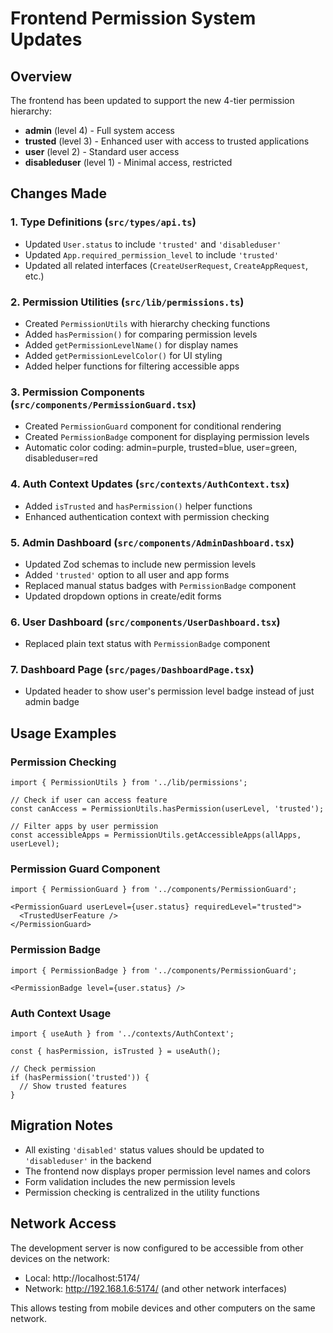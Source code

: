 # Frontend Permission System Updates

## Overview

The frontend has been updated to support the new 4-tier permission hierarchy:
- **admin** (level 4) - Full system access
- **trusted** (level 3) - Enhanced user with access to trusted applications  
- **user** (level 2) - Standard user access
- **disableduser** (level 1) - Minimal access, restricted

## Changes Made

### 1. Type Definitions (`src/types/api.ts`)
- Updated `User.status` to include `'trusted'` and `'disableduser'`
- Updated `App.required_permission_level` to include `'trusted'`
- Updated all related interfaces (`CreateUserRequest`, `CreateAppRequest`, etc.)

### 2. Permission Utilities (`src/lib/permissions.ts`)
- Created `PermissionUtils` with hierarchy checking functions
- Added `hasPermission()` for comparing permission levels
- Added `getPermissionLevelName()` for display names
- Added `getPermissionLevelColor()` for UI styling
- Added helper functions for filtering accessible apps

### 3. Permission Components (`src/components/PermissionGuard.tsx`)
- Created `PermissionGuard` component for conditional rendering
- Created `PermissionBadge` component for displaying permission levels
- Automatic color coding: admin=purple, trusted=blue, user=green, disableduser=red

### 4. Auth Context Updates (`src/contexts/AuthContext.tsx`)
- Added `isTrusted` and `hasPermission()` helper functions
- Enhanced authentication context with permission checking

### 5. Admin Dashboard (`src/components/AdminDashboard.tsx`)
- Updated Zod schemas to include new permission levels
- Added `'trusted'` option to all user and app forms
- Replaced manual status badges with `PermissionBadge` component
- Updated dropdown options in create/edit forms

### 6. User Dashboard (`src/components/UserDashboard.tsx`)
- Replaced plain text status with `PermissionBadge` component

### 7. Dashboard Page (`src/pages/DashboardPage.tsx`)
- Updated header to show user's permission level badge instead of just admin badge

## Usage Examples

### Permission Checking
```tsx
import { PermissionUtils } from '../lib/permissions';

// Check if user can access feature
const canAccess = PermissionUtils.hasPermission(userLevel, 'trusted');

// Filter apps by user permission
const accessibleApps = PermissionUtils.getAccessibleApps(allApps, userLevel);
```

### Permission Guard Component
```tsx
import { PermissionGuard } from '../components/PermissionGuard';

<PermissionGuard userLevel={user.status} requiredLevel="trusted">
  <TrustedUserFeature />
</PermissionGuard>
```

### Permission Badge
```tsx
import { PermissionBadge } from '../components/PermissionGuard';

<PermissionBadge level={user.status} />
```

### Auth Context Usage
```tsx
import { useAuth } from '../contexts/AuthContext';

const { hasPermission, isTrusted } = useAuth();

// Check permission
if (hasPermission('trusted')) {
  // Show trusted features
}
```

## Migration Notes

- All existing `'disabled'` status values should be updated to `'disableduser'` in the backend
- The frontend now displays proper permission level names and colors
- Form validation includes the new permission levels
- Permission checking is centralized in the utility functions

## Network Access

The development server is now configured to be accessible from other devices on the network:
- Local: http://localhost:5174/
- Network: http://192.168.1.6:5174/ (and other network interfaces)

This allows testing from mobile devices and other computers on the same network.
